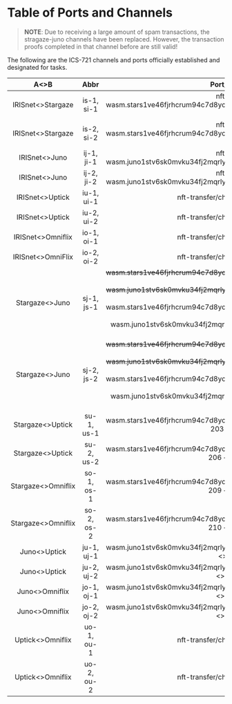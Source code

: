 # Table of Ports and Channels

> **NOTE**: Due to receiving a large amount of spam transactions, the stragaze-juno channels have been replaced. However, the transaction proofs completed in that channel before are still valid!

The following are the ICS-721 channels and ports officially established and designated for tasks.

| <div align="center">  A<>B </div>              | <div align="center"> Abbr </div>        | <div align="center"> Port/Channel <> Port/Channel  </div>                                                                                                                                                                                                                                                                                                                                                      |
|------------------------------------------------|-----------------------------------------|----------------------------------------------------------------------------------------------------------------------------------------------------------------------------------------------------------------------------------------------------------------------------------------------------------------------------------------------------------------------------------------------------------------|
| <div align="center"> IRISnet<>Stargaze </div>  | <div align="center"> is-1, si-1  </div> | <div align="center"> nft-transfer/channel-22 <> wasm.stars1ve46fjrhcrum94c7d8yc2wsdz8cpuw73503e8qn9r44spr6dw0lsvmvtqh/channel-207	 </div>                                                                                                                                                                                                                                                                      |
| <div align="center"> IRISnet<>Stargaze </div>  | <div align="center"> is-2, si-2  </div> | <div align="center"> nft-transfer/channel-23 <> wasm.stars1ve46fjrhcrum94c7d8yc2wsdz8cpuw73503e8qn9r44spr6dw0lsvmvtqh/channel-208	 </div>                                                                                                                                                                                                                                                                      |
| <div align="center"> IRISnet<>Juno </div>      | <div align="center"> ij-1, ji-1  </div> | <div align="center"> nft-transfer/channel-24 <> wasm.juno1stv6sk0mvku34fj2mqrlyru6683866n306mfv52tlugtl322zmks26kg7a/channel-89 </div>                                                                                                                                                                                                                                                                         |
| <div align="center"> IRISnet<>Juno </div>      | <div align="center"> ij-2, ji-2  </div> | <div align="center"> nft-transfer/channel-25 <> wasm.juno1stv6sk0mvku34fj2mqrlyru6683866n306mfv52tlugtl322zmks26kg7a/channel-90 </div>                                                                                                                                                                                                                                                                         |
| <div align="center"> IRISnet<>Uptick </div>    | <div align="center"> iu-1, ui-1 </div>  | <div align="center"> nft-transfer/channel-17 <> nft-transfer/channel-3 </div>                                                                                                                                                                                                                                                                                                                                  |
| <div align="center"> IRISnet<>Uptick </div>    | <div align="center"> iu-2, ui-2 </div>  | <div align="center"> nft-transfer/channel-19 <> nft-transfer/channel-4 </div>                                                                                                                                                                                                                                                                                                                                  |
| <div align="center"> IRISnet<>Omniflix </div>  | <div align="center"> io-1, oi-1 </div>  | <div align="center"> nft-transfer/channel-0 <> nft-transfer/channel-24 </div>                                                                                                                                                                                                                                                                                                                                  |
| <div align="center"> IRISnet<>OmniFlix </div>  | <div align="center"> io-2, oi-2 </div>  | <div align="center"> nft-transfer/channel-1 <> nft-transfer/channel-25 </div>                                                                                                                                                                                                                                                                                                                                  |
| <div align="center"> Stargaze<>Juno </div>     | <div align="center"> sj-1, js-1 </div>  | <div align="center"> ~~wasm.stars1ve46fjrhcrum94c7d8yc2wsdz8cpuw73503e8qn9r44spr6dw0lsvmvtqh/channel-211 <> wasm.juno1stv6sk0mvku34fj2mqrlyru6683866n306mfv52tlugtl322zmks26kg7a/channel-93~~	 </div> </br> <div align="center"> wasm.stars1ve46fjrhcrum94c7d8yc2wsdz8cpuw73503e8qn9r44spr6dw0lsvmvtqh/channel-230 <> wasm.juno1stv6sk0mvku34fj2mqrlyru6683866n306mfv52tlugtl322zmks26kg7a/channel-120	 </div> |
| <div align="center"> Stargaze<>Juno </div>     | <div align="center"> sj-2, js-2 </div>  | <div align="center"> ~~wasm.stars1ve46fjrhcrum94c7d8yc2wsdz8cpuw73503e8qn9r44spr6dw0lsvmvtqh/channel-213 <> wasm.juno1stv6sk0mvku34fj2mqrlyru6683866n306mfv52tlugtl322zmks26kg7a/channel-94~~	 </div> </br> <div align="center"> wasm.stars1ve46fjrhcrum94c7d8yc2wsdz8cpuw73503e8qn9r44spr6dw0lsvmvtqh/channel-234 <> wasm.juno1stv6sk0mvku34fj2mqrlyru6683866n306mfv52tlugtl322zmks26kg7a/channel-122	 </div> |
| <div align="center"> Stargaze<>Uptick </div>   | <div align="center"> su-1, us-1 </div>  | <div align="center"> wasm.stars1ve46fjrhcrum94c7d8yc2wsdz8cpuw73503e8qn9r44spr6dw0lsvmvtqh/channel-203 <> nft-transfer/channel-6 </div>                                                                                                                                                                                                                                                                        |
| <div align="center"> Stargaze<>Uptick </div>   | <div align="center"> su-2, us-2 </div>  | <div align="center"> wasm.stars1ve46fjrhcrum94c7d8yc2wsdz8cpuw73503e8qn9r44spr6dw0lsvmvtqh/channel-206 <> nft-transfer/channel-12	</div>                                                                                                                                                                                                                                                                       |
| <div align="center"> Stargaze<>Omniflix </div> | <div align="center"> so-1, os-1 </div>  | <div align="center"> wasm.stars1ve46fjrhcrum94c7d8yc2wsdz8cpuw73503e8qn9r44spr6dw0lsvmvtqh/channel-209 <> nft-transfer/channel-44	</div>                                                                                                                                                                                                                                                                       |
| <div align="center"> Stargaze<>Omniflix </div> | <div align="center"> so-2, os-2 </div>  | <div align="center"> wasm.stars1ve46fjrhcrum94c7d8yc2wsdz8cpuw73503e8qn9r44spr6dw0lsvmvtqh/channel-210 <> nft-transfer/channel-45	</div>                                                                                                                                                                                                                                                                       |
| <div align="center"> Juno<>Uptick </div>       | <div align="center"> ju-1, uj-1 </div>  | <div align="center"> wasm.juno1stv6sk0mvku34fj2mqrlyru6683866n306mfv52tlugtl322zmks26kg7a/channel-86 <> nft-transfer/channel-7 </div>                                                                                                                                                                                                                                                                          |
| <div align="center"> Juno<>Uptick </div>       | <div align="center"> ju-2, uj-2 </div>  | <div align="center"> wasm.juno1stv6sk0mvku34fj2mqrlyru6683866n306mfv52tlugtl322zmks26kg7a/channel-88 <> nft-transfer/channel-13 </div>                                                                                                                                                                                                                                                                         |
| <div align="center"> Juno<>Omniflix </div>     | <div align="center"> jo-1, oj-1 </div>  | <div align="center"> wasm.juno1stv6sk0mvku34fj2mqrlyru6683866n306mfv52tlugtl322zmks26kg7a/channel-91 <> nft-transfer/channel-46 </div>                                                                                                                                                                                                                                                                         |
| <div align="center"> Juno<>Omniflix </div>     | <div align="center"> jo-2, oj-2 </div>  | <div align="center"> wasm.juno1stv6sk0mvku34fj2mqrlyru6683866n306mfv52tlugtl322zmks26kg7a/channel-92 <> nft-transfer/channel-47 </div>                                                                                                                                                                                                                                                                         |
| <div align="center"> Uptick<>Omniflix </div>   | <div align="center"> uo-1, ou-1 </div>  | <div align="center"> nft-transfer/channel-5 <> nft-transfer/channel-41 </div>                                                                                                                                                                                                                                                                                                                                  |
| <div align="center"> Uptick<>Omniflix </div>   | <div align="center"> uo-2, ou-2 </div>  | <div align="center"> nft-transfer/channel-9 <> nft-transfer/channel-42 </div>                                                                                                                                                                                                                                                                                                                                  |